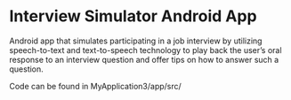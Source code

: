 # Interview Simulator Android App
Android app that simulates participating in a job interview by utilizing speech-to-text and text-to-speech technology to play back the user’s oral response to an interview question and offer tips on how to answer such a question.

Code can be found in MyApplication3/app/src/
